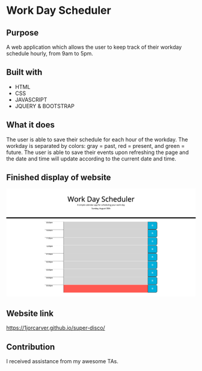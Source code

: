 # Work Day Scheduler

## Purpose
A web application which allows the user to keep track of their workday schedule hourly, from 9am to 5pm. 

## Built with
- HTML
- CSS
- JAVASCRIPT
- JQUERY & BOOTSTRAP

## What it does
The user is able to save their schedule for each hour of the workday. The workday is separated by colors: gray = past, red = present, and green = future. The user is able to save their events upon refreshing the page and the date and time will update according to the current date and time. 

## Finished display of website
![screenshot of website](./Develop/WorkDayScheduler.png)

## Website link
https://1jorcarver.github.io/super-disco/

## Contribution
I received assistance from my awesome TAs.